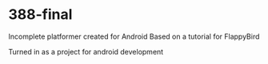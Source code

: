 # 388-final
Incomplete platformer created for Android
Based on a tutorial for FlappyBird

Turned in as a project for android development
